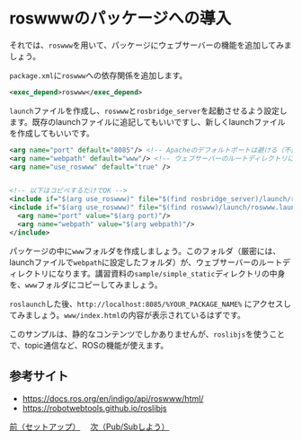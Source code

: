 # roswwwのパッケージへの導入
それでは、`roswww`を用いて、パッケージにウェブサーバーの機能を追加してみましょう。

`package.xml`に`roswww`への依存関係を追加します。
```xml
<exec_depend>roswww</exec_depend>
```

`launch`ファイルを作成し、`roswww`と`rosbridge_server`を起動させるよう設定します。既存のlaunchファイルに追記してもいいですし、新しくlaunchファイルを作成してもいいです。
```xml
<arg name="port" default="8085"/> <!-- Apacheのデフォルトポートは避ける（不通は80） -->
<arg name="webpath" default="www"/> <!-- ウェブサーバーのルートディレクトリにするフォルダへの相対パス -->
<arg name="use_roswww" default="true" />


<!-- 以下はコピペするだけでOK -->
<include if="$(arg use_roswww)" file="$(find rosbridge_server)/launch/rosbridge_websocket.launch" />
<include if="$(arg use_roswww)" file="$(find roswww)/launch/roswww.launch">
  <arg name="port" value="$(arg port)"/>
  <arg name="webpath" value="$(arg webpath)"/>
</include>
```

パッケージの中に`www`フォルダを作成しましょう。このフォルダ（厳密には、launchファイルで`webpath`に設定したフォルダ）が、ウェブサーバーのルートディレクトリになります。講習資料の`sample/simple_static`ディレクトリの中身を、`www`フォルダにコピーしてみましょう。

`roslaunch`した後、`http://localhost:8085/%YOUR_PACKAGE_NAME%` にアクセスしてみましょう。`www/index.html`の内容が表示されているはずです。

このサンプルは、静的なコンテンツでしかありませんが、`roslibjs`を使うことで、topic通信など、ROSの機能が使えます。


## 参考サイト
- https://docs.ros.org/en/indigo/api/roswww/html/
- https://robotwebtools.github.io/roslibjs

[前（セットアップ）](setup.md)
　[次（Pub/Subしよう）](pubsub.md)